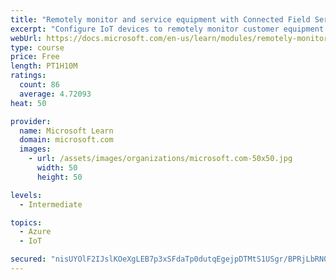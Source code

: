 ```yaml
---
title: "Remotely monitor and service equipment with Connected Field Service for Dynamics 365 and Azure IoT"
excerpt: "Configure IoT devices to remotely monitor customer equipment."
webUrl: https://docs.microsoft.com/en-us/learn/modules/remotely-monitor-and-service-customer-equipment/
type: course
price: Free
length: PT1H10M
ratings:
  count: 86
  average: 4.72093
heat: 50

provider:
  name: Microsoft Learn
  domain: microsoft.com
  images:
    - url: /assets/images/organizations/microsoft.com-50x50.jpg
      width: 50
      height: 50

levels:
  - Intermediate

topics:
  - Azure
  - IoT

secured: "nisUYOlF2IJslKOeXgLEB7p3xSFdaTp0dutqEgejpDTMtS1USgr/BPRjLbRN0AXQb0DhdiBsFIdtQcw0WtFsyZzM6vRjFrjTS0Qqmj9ibt6J3rSnwkwT0HKZAUb/hvV4VAnBNzeWpyS8UzmLE0XI32gTP6J0YXVHD+yEN8vJhsh3SWQ/UpE+AQMFLjUNe/GH7HW+CIBQkIyeFxtT8/MNfmSBsRF2EtzUV4Tr4QQCAdqcFFSiRtSUtyJzB1Y/je5xUn5FC2Bwgh5RVjgUGw39ZMB97vt4vdYKw99fJgTwZ6TJBtjSZuyULgrAoq5NhEkLDI9yFpMhW6+nxYYwjEkb2k0qQrwV0sZc95sF9mSRzSGVka1uZdjUcRhDZyvD+nwnJoOBSu3fV51rF+zlKihxqx0isJSzqCjXTBA+ukSSJA4=;uZ4JDKbpjiGhveLTvnmbxw=="
---
```


